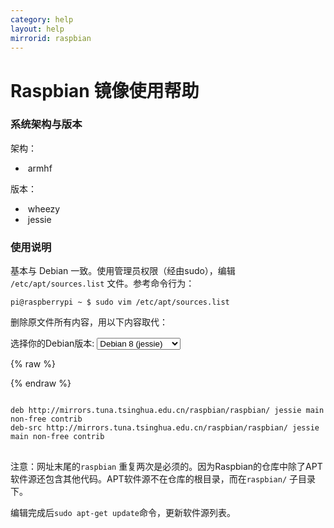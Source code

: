```yaml
---
category: help
layout: help
mirrorid: raspbian
---
```


Raspbian 镜像使用帮助
===================


### 系统架构与版本

架构：

*  armhf

版本：

*  wheezy
*  jessie



### 使用说明

基本与 Debian 一致。使用管理员权限（经由sudo），编辑
`/etc/apt/sources.list` 文件。参考命令行为：

```
pi@raspberrypi ~ $ sudo vim /etc/apt/sources.list
```

删除原文件所有内容，用以下内容取代：



<form class="form-inline">
<div class="form-group">
	<label>选择你的Debian版本: </label>
	<select class="ui dropdown release-select" data-template="#apt-template" data-target="#apt-content">
	  <option data-release="wheezy">Debian 7 (wheezy)</option>
	  <option data-release="jessie" selected>Debian 8 (jessie)</option>
	</select>
</div>
</form>

{% raw %}
<script id="apt-template" type="x-tmpl-markup">
deb http://mirrors.cugbteam.org/raspbian/raspbian/ {{release_name}} main non-free contrib
deb-src http://mirrors.cugbteam.org/raspbian/raspbian/ {{release_name}} main non-free contrib
</script>
{% endraw %}

<p></p>
<pre>
<code id="apt-content">
deb http://mirrors.tuna.tsinghua.edu.cn/raspbian/raspbian/ jessie main non-free contrib
deb-src http://mirrors.tuna.tsinghua.edu.cn/raspbian/raspbian/ jessie main non-free contrib
</code>
</pre>


注意：网址末尾的`raspbian` 重复两次是必须的。因为Raspbian的仓库中除了APT软件源还包含其他代码。APT软件源不在仓库的根目录，而在`raspbian/` 子目录下。

编辑完成后`sudo apt-get update`命令，更新软件源列表。


